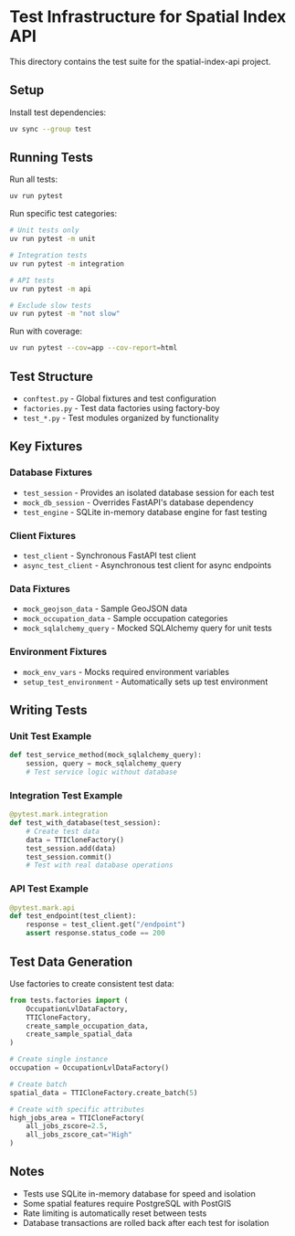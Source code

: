# Test Infrastructure for Spatial Index API

This directory contains the test suite for the spatial-index-api project.

## Setup

Install test dependencies:
```bash
uv sync --group test
```

## Running Tests

Run all tests:
```bash
uv run pytest
```

Run specific test categories:
```bash
# Unit tests only
uv run pytest -m unit

# Integration tests
uv run pytest -m integration

# API tests
uv run pytest -m api

# Exclude slow tests
uv run pytest -m "not slow"
```

Run with coverage:
```bash
uv run pytest --cov=app --cov-report=html
```

## Test Structure

- `conftest.py` - Global fixtures and test configuration
- `factories.py` - Test data factories using factory-boy
- `test_*.py` - Test modules organized by functionality

## Key Fixtures

### Database Fixtures
- `test_session` - Provides an isolated database session for each test
- `mock_db_session` - Overrides FastAPI's database dependency
- `test_engine` - SQLite in-memory database engine for fast testing

### Client Fixtures
- `test_client` - Synchronous FastAPI test client
- `async_test_client` - Asynchronous test client for async endpoints

### Data Fixtures
- `mock_geojson_data` - Sample GeoJSON data
- `mock_occupation_data` - Sample occupation categories
- `mock_sqlalchemy_query` - Mocked SQLAlchemy query for unit tests

### Environment Fixtures
- `mock_env_vars` - Mocks required environment variables
- `setup_test_environment` - Automatically sets up test environment

## Writing Tests

### Unit Test Example
```python
def test_service_method(mock_sqlalchemy_query):
    session, query = mock_sqlalchemy_query
    # Test service logic without database
```

### Integration Test Example
```python
@pytest.mark.integration
def test_with_database(test_session):
    # Create test data
    data = TTICloneFactory()
    test_session.add(data)
    test_session.commit()
    # Test with real database operations
```

### API Test Example
```python
@pytest.mark.api
def test_endpoint(test_client):
    response = test_client.get("/endpoint")
    assert response.status_code == 200
```

## Test Data Generation

Use factories to create consistent test data:
```python
from tests.factories import (
    OccupationLvlDataFactory,
    TTICloneFactory,
    create_sample_occupation_data,
    create_sample_spatial_data
)

# Create single instance
occupation = OccupationLvlDataFactory()

# Create batch
spatial_data = TTICloneFactory.create_batch(5)

# Create with specific attributes
high_jobs_area = TTICloneFactory(
    all_jobs_zscore=2.5,
    all_jobs_zscore_cat="High"
)
```

## Notes

- Tests use SQLite in-memory database for speed and isolation
- Some spatial features require PostgreSQL with PostGIS
- Rate limiting is automatically reset between tests
- Database transactions are rolled back after each test for isolation
